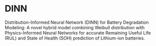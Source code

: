 # DINN
Distribution-Informed Neural Network (DINN) for Battery Degradation Modeling: A novel hybrid model combining Weibull distribution with Physics-Informed Neural Networks for accurate Remaining Useful Life (RUL) and State of Health (SOH) prediction of Lithium-ion batteries.
